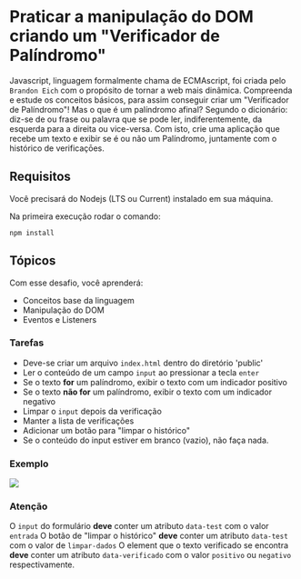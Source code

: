 # Praticar a manipulação do DOM criando um "Verificador de Palíndromo"

Javascript, linguagem formalmente chama de ECMAscript, foi criada pelo `Brandon Eich` com o propósito de tornar a web mais dinâmica.
Compreenda e estude os conceitos básicos, para assim conseguir criar um "Verificador de Palíndromo"!
Mas o que é um palíndromo afinal? Segundo o dicionário: diz-se de ou frase ou palavra que se pode ler, indiferentemente, da esquerda para a direita ou vice-versa.
Com isto, crie uma aplicação que recebe um texto e exibir se é ou não um Palíndromo, juntamente com o histórico de verificaçōes.

## Requisitos

Você precisará do Nodejs (LTS ou Current) instalado em sua máquina.

Na primeira execução rodar o comando:

	npm install


## Tópicos

Com esse desafio, você aprenderá:

- Conceitos base da linguagem
- Manipulação do DOM
- Eventos e Listeners

### Tarefas

- Deve-se criar um arquivo `index.html` dentro do diretório 'public'
- Ler o conteúdo de um campo `input` ao pressionar a tecla `enter`
- Se o texto __for__ um palíndromo, exibir o texto com um indicador positivo
- Se o texto __não for__ um palíndromo, exibir o texto com um indicador negativo
- Limpar o `input` depois da verificação
- Manter a lista de verificações
- Adicionar um botão para "limpar o histórico" 
- Se o conteúdo do input estiver em branco (vazio), não faça nada.

### Exemplo

![](https://codenation-challenges.s3-us-west-1.amazonaws.com/vue-0/l5gAaPL+-+Imgur.gif)

### Atenção

O `input` do formulário __deve__ conter um atributo `data-test` com o valor `entrada`
O botão de "limpar o histórico" __deve__ conter um atributo `data-test` com o valor de `limpar-dados`
O element que o texto verificado se encontra __deve__ conter um atributo `data-verificado` com o valor `positivo` ou `negativo` respectivamente.
